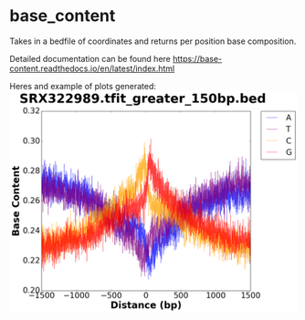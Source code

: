 # base_content 

Takes in a bedfile of coordinates and returns per position base composition.

Detailed documentation can be found here https://base-content.readthedocs.io/en/latest/index.html

Heres and example of plots generated:
![Example Plot](https://github.com/rutendos/base_content/blob/master/documentation/figs/SRX322989.tfit_greater_150bp.bed_BaseDistribution_All.png)


